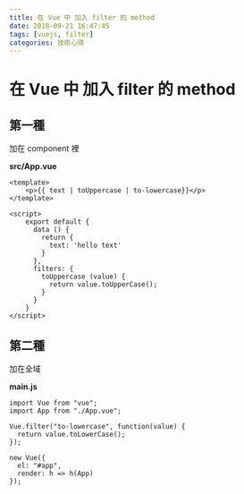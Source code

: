 ```yaml
---
title: 在 Vue 中 加入 filter 的 method
date: 2018-09-21 16:47:45
tags: [vuejs, filter]
categories: 技術心得
---
```


# 在 Vue 中 加入 filter 的 method

## 第一種

加在 component 裡

**src/App.vue**

```htmlmixed=
<template>
    <p>{{ text | toUppercase | to-lowercase}}</p>
</template>

<script>
    export default {
      data () {
        return {
          text: 'hello text'
        }
      },
      filters: {
        toUppercase (value) {
          return value.toUpperCase();
        }
      }
    }
</script>
```

## 第二種

加在全域

**main.js**

```javascript=
import Vue from "vue";
import App from "./App.vue";

Vue.filter("to-lowercase", function(value) {
  return value.toLowerCase();
});

new Vue({
  el: "#app",
  render: h => h(App)
});
```
